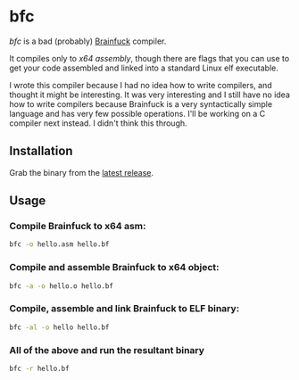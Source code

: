# bfc

*bfc* is a bad (probably) [Brainfuck](https://en.wikipedia.org/wiki/Brainfuck) compiler. 

It compiles only to *x64 assembly*, though there are flags that you can use to get your code assembled and linked into a standard Linux elf executable.

I wrote this compiler because I had no idea how to write compilers, and thought it might be interesting. It was very interesting and I still have no idea how to write compilers because Brainfuck is a very syntactically simple language and has very few possible operations. I'll be working on a C compiler next instead. I didn't think this through.

## Installation

Grab the binary from the [latest release](https://github.com/liamg/bfc/releases/latest).

## Usage

### Compile Brainfuck to x64 asm:

```bash
bfc -o hello.asm hello.bf
```

### Compile and assemble Brainfuck to x64 object:

```bash
bfc -a -o hello.o hello.bf
```

### Compile, assemble and link Brainfuck to ELF binary:

```bash
bfc -al -o hello hello.bf
```

### All of the above and run the resultant binary

```bash
bfc -r hello.bf
```
